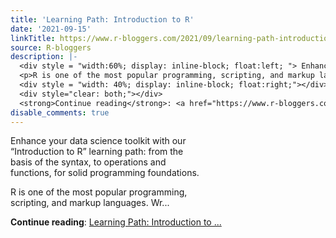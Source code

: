 ```yaml
---
title: 'Learning Path: Introduction to R'
date: '2021-09-15'
linkTitle: https://www.r-bloggers.com/2021/09/learning-path-introduction-to-r/
source: R-bloggers
description: |-
  <div style = "width:60%; display: inline-block; float:left; "> Enhance your data science toolkit with our “Introduction to R” learning path: from the basis of the syntax, to operations and functions, for solid programming foundations.</p>
  <p>R is one of the most popular programming, scripting, and markup languages. Wr...</p></div>
  <div style = "width: 40%; display: inline-block; float:right;"></div>
  <div style="clear: both;"></div>
  <strong>Continue reading</strong>: <a href="https://www.r-bloggers.com/2021/09/learning-path-introduction-to-r/">Learning Path: Introduction to ...
disable_comments: true
---
```

<div style = "width:60%; display: inline-block; float:left; "> Enhance your data science toolkit with our “Introduction to R” learning path: from the basis of the syntax, to operations and functions, for solid programming foundations.</p>
<p>R is one of the most popular programming, scripting, and markup languages. Wr...</p></div>
<div style = "width: 40%; display: inline-block; float:right;"></div>
<div style="clear: both;"></div>
<strong>Continue reading</strong>: <a href="https://www.r-bloggers.com/2021/09/learning-path-introduction-to-r/">Learning Path: Introduction to ...